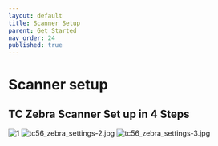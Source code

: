 ```yaml
---
layout: default
title: Scanner Setup
parent: Get Started
nav_order: 24
published: true
---
```


# Scanner setup

## TC Zebra Scanner Set up in 4 Steps

![1]({{site.baseurl}}/docs/start/tc56_zebra_settings-1.jpg)
![tc56_zebra_settings-2.jpg]({{site.baseurl}}/docs/start/tc56_zebra_settings-2.jpg)
![tc56_zebra_settings-3.jpg]({{site.baseurl}}/docs/start/tc56_zebra_settings-3.jpg)

